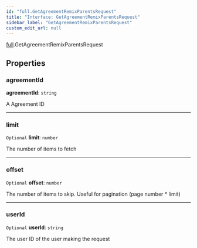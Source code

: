 ```yaml
---
id: "full.GetAgreementRemixParentsRequest"
title: "Interface: GetAgreementRemixParentsRequest"
sidebar_label: "GetAgreementRemixParentsRequest"
custom_edit_url: null
---
```


[full](../namespaces/full.md).GetAgreementRemixParentsRequest

## Properties

### agreementId

 **agreementId**: `string`

A Agreement ID

___

### limit

 `Optional` **limit**: `number`

The number of items to fetch

___

### offset

 `Optional` **offset**: `number`

The number of items to skip. Useful for pagination (page number * limit)

___

### userId

 `Optional` **userId**: `string`

The user ID of the user making the request
